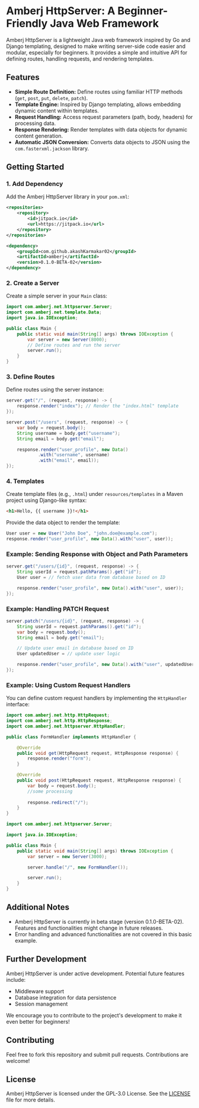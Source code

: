 # Amberj HttpServer: A Beginner-Friendly Java Web Framework

Amberj HttpServer is a lightweight Java web framework inspired by Go and Django templating, designed to make writing server-side code easier and modular, especially for beginners. It provides a simple and intuitive API for defining routes, handling requests, and rendering templates.

## Features

- **Simple Route Definition:** Define routes using familiar HTTP methods (`get`, `post`, `put`, `delete`, `patch`).
- **Template Engine:** Inspired by Django templating, allows embedding dynamic content within templates.
- **Request Handling:** Access request parameters (path, body, headers) for processing data.
- **Response Rendering:** Render templates with data objects for dynamic content generation.
- **Automatic JSON Conversion:** Converts data objects to JSON using the `com.fasterxml.jackson` library.

## Getting Started

### 1. Add Dependency

Add the Amberj HttpServer library in your `pom.xml`:

```xml
<repositories>
    <repository>
        <id>jitpack.io</id>
        <url>https://jitpack.io</url>
    </repository>
</repositories>

<dependency>
    <groupId>com.github.akashKarmakar02</groupId>
    <artifactId>amberj</artifactId>
    <version>0.1.0-BETA-02</version>
</dependency>
```

### 2. Create a Server

Create a simple server in your `Main` class:

```java
import com.amberj.net.httpserver.Server;
import com.amberj.net.template.Data;
import java.io.IOException;

public class Main {
    public static void main(String[] args) throws IOException {
        var server = new Server(8000);
        // Define routes and run the server
        server.run();
    }
}
```

### 3. Define Routes

Define routes using the server instance:

```java
server.get("/", (request, response) -> {
    response.render("index"); // Render the "index.html" template
});

server.post("/users", (request, response) -> {
    var body = request.body();
    String username = body.get("username");
    String email = body.get("email");

    response.render("user_profile", new Data()
            .with("username", username)
            .with("email", email));
});
```

### 4. Templates

Create template files (e.g., `.html`) under `resources/templates` in a Maven project using Django-like syntax:

```html
<h1>Hello, {{ username }}!</h1>
```

Provide the data object to render the template:

```java
User user = new User("John Doe", "john.doe@example.com");
response.render("user_profile", new Data().with("user", user));
```

### Example: Sending Response with Object and Path Parameters

```java
server.get("/users/{id}", (request, response) -> {
    String userId = request.pathParams().get("id");
    User user = // fetch user data from database based on ID

    response.render("user_profile", new Data().with("user", user));
});
```

### Example: Handling PATCH Request

```java
server.patch("/users/{id}", (request, response) -> {
    String userId = request.pathParams().get("id");
    var body = request.body();
    String email = body.get("email");

    // Update user email in database based on ID
    User updatedUser = // update user logic

    response.render("user_profile", new Data().with("user", updatedUser));
});
```

### Example: Using Custom Request Handlers

You can define custom request handlers by implementing the `HttpHandler` interface:

```java
import com.amberj.net.http.HttpRequest;
import com.amberj.net.http.HttpResponse;
import com.amberj.net.httpserver.HttpHandler;

public class FormHandler implements HttpHandler {

    @Override
    public void get(HttpRequest request, HttpResponse response) {
        response.render("form");
    }

    @Override
    public void post(HttpRequest request, HttpResponse response) {
        var body = request.body();
        //some processing
        
        response.redirect("/");
    }
}

import com.amberj.net.httpserver.Server;

import java.io.IOException;

public class Main {
    public static void main(String[] args) throws IOException {
        var server = new Server(3000);

        server.handle("/", new FormHandler());

        server.run();
    }
}
```

## Additional Notes

- Amberj HttpServer is currently in beta stage (version 0.1.0-BETA-02). Features and functionalities might change in future releases.
- Error handling and advanced functionalities are not covered in this basic example.

## Further Development

Amberj HttpServer is under active development. Potential future features include:

- Middleware support
- Database integration for data persistence
- Session management

We encourage you to contribute to the project's development to make it even better for beginners!

## Contributing

Feel free to fork this repository and submit pull requests. Contributions are welcome!

## License

Amberj HttpServer is licensed under the GPL-3.0 License. See the [LICENSE](LICENSE) file for more details.
